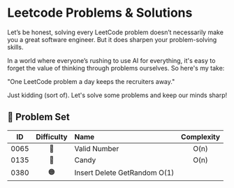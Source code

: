 # Leetcode Problems & Solutions

Let’s be honest, solving every LeetCode problem doesn’t necessarily make you a great software engineer. But it does sharpen your problem-solving skills.

In a world where everyone’s rushing to use AI for everything, it's easy to forget the value of thinking through problems ourselves. So here's my take:

"One LeetCode problem a day keeps the recruiters away."

Just kidding (sort of). Let's solve some problems and keep our minds sharp!

## 🧠 Problem Set

| ID   | Difficulty  | Name                          | Complexity |
|:----:|:-----------:|:------------------------------|:----------:|
| 0065 | 🔴          | Valid Number                  | O(n)       |
| 0135 | 🔴          | Candy                         | O(n)       |
| 0380 | 🟠          | Insert Delete GetRandom O(1)  |            |

